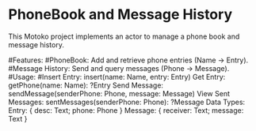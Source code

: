 # PhoneBook and Message History

This Motoko project implements an actor to manage a phone book and message history.

#Features:
#PhoneBook: Add and retrieve phone entries (Name -> Entry).
#Message History: Send and query messages (Phone -> Message).
#Usage:
#Insert Entry: insert(name: Name, entry: Entry)
Get Entry: getPhone(name: Name): ?Entry
Send Message: sendMessage(senderPhone: Phone, message: Message)
View Sent Messages: sentMessages(senderPhone: Phone): ?Message
Data Types:
Entry: { desc: Text; phone: Phone }
Message: { receiver: Text; message: Text }
